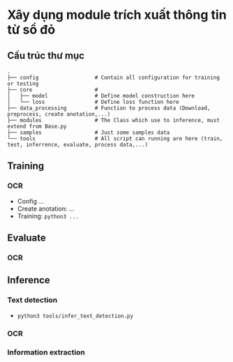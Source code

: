 # Xây dụng module trích xuất thông tin từ sổ đỏ
## Cấu trúc thư mục
```
.
├── config                  # Contain all configuration for training or testing
├── core                    # 
│   ├── model               # Define model construction here
│   └── loss                # Define loss function here
├── data_processing         # Function to process data (Download, preprocess, create anotation,...) 
├── modules                 # The Class which use to inference, must extend from Base.py
├── samples                 # Just some samples data
└── tools                   # All script can running are here (train, test, inferrence, evaluate, process data,...)
```
## Training
### OCR
- Config ...
- Create anotation: ...
- Training: `python3 ...`
## Evaluate
### OCR
## Inference
### Text detection
- `python3 tools/infer_text_detection.py`
### OCR
### Information extraction

